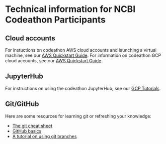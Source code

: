 # Technical information for NCBI Codeathon Participants

## Cloud accounts
For instuctions on codeathon AWS cloud accounts and launching a virtual machine, see our [AWS Quickstart Guide](/aws-instructions.md).
For information on codeathon GCP cloud accounts, see our [AWS Quickstart Guide](/aws-instructions.md).


## JupyterHub
For instructions on using the codeathon JupyterHub, see our [GCP Tutorials](/gcp_tutorials.md).

## Git/GitHub
Here are some resources for learning git or refreshing your knowledge:
- [The git cheat sheet](https://education.github.com/git-cheat-sheet-education.pdf)
- [GitHub basics](https://docs.github.com/en/get-started/quickstart/hello-world)
- [A tutorial on using git branches](https://www.atlassian.com/git/tutorials/using-branches)
